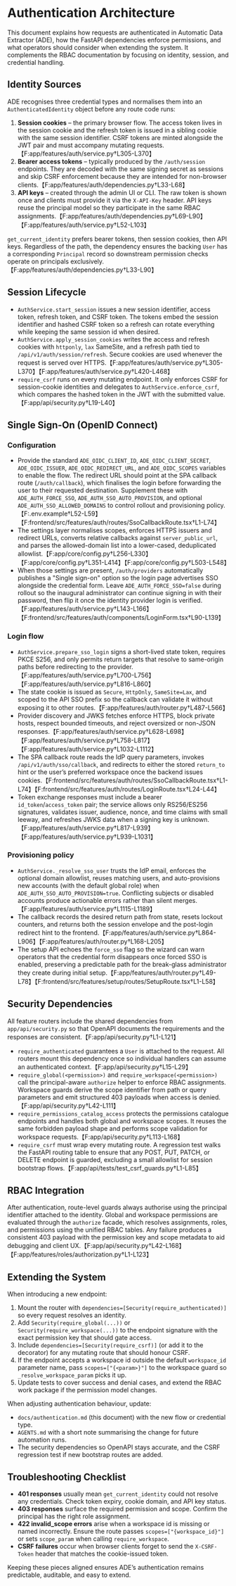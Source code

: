 # Authentication Architecture

This document explains how requests are authenticated in Automatic Data Extractor (ADE), how the FastAPI dependencies enforce
permissions, and what operators should consider when extending the system. It complements the RBAC documentation by focusing on
identity, session, and credential handling.

## Identity Sources

ADE recognises three credential types and normalises them into an `AuthenticatedIdentity` object before any route code runs:

1. **Session cookies** – the primary browser flow. The access token lives in the session cookie and the refresh token is issued in
a sibling cookie with the same session identifier. CSRF tokens are minted alongside the JWT pair and must accompany mutating
requests.【F:app/features/auth/service.py†L305-L370】
2. **Bearer access tokens** – typically produced by the `/auth/session` endpoints. They are decoded with the same signing secret as
sessions and skip CSRF enforcement because they are intended for non-browser clients.【F:app/features/auth/dependencies.py†L33-L68】
3. **API keys** – created through the admin UI or CLI. The raw token is shown once and clients must provide it via the
`X-API-Key` header. API keys reuse the principal model so they participate in the same RBAC assignments.【F:app/features/auth/dependencies.py†L69-L90】【F:app/features/auth/service.py†L52-L103】

`get_current_identity` prefers bearer tokens, then session cookies, then API keys. Regardless of the path, the dependency
ensures the backing `User` has a corresponding `Principal` record so downstream permission checks operate on principals
exclusively.【F:app/features/auth/dependencies.py†L33-L90】

## Session Lifecycle

* `AuthService.start_session` issues a new session identifier, access token, refresh token, and CSRF token. The tokens embed the
session identifier and hashed CSRF token so a refresh can rotate everything while keeping the same session id when desired.
* `AuthService.apply_session_cookies` writes the access and refresh cookies with `httponly`, `lax` SameSite, and a refresh path
tied to `/api/v1/auth/session/refresh`. Secure cookies are used whenever the request is served over HTTPS.【F:app/features/auth/service.py†L305-L370】【F:app/features/auth/service.py†L420-L468】
* `require_csrf` runs on every mutating endpoint. It only enforces CSRF for session-cookie identities and delegates to
`AuthService.enforce_csrf`, which compares the hashed token in the JWT with the submitted value.【F:app/api/security.py†L19-L40】

## Single Sign-On (OpenID Connect)

### Configuration

* Provide the standard `ADE_OIDC_CLIENT_ID`, `ADE_OIDC_CLIENT_SECRET`, `ADE_OIDC_ISSUER`, `ADE_OIDC_REDIRECT_URL`, and `ADE_OIDC_SCOPES` variables to enable the flow. The redirect URL should point at the SPA callback route (`/auth/callback`), which finalises the login before forwarding the user to their requested destination. Supplement these with `ADE_AUTH_FORCE_SSO`, `ADE_AUTH_SSO_AUTO_PROVISION`, and optional `ADE_AUTH_SSO_ALLOWED_DOMAINS` to control rollout and provisioning policy.【F:.env.example†L52-L59】【F:frontend/src/features/auth/routes/SsoCallbackRoute.tsx†L1-L74】
* The settings layer normalises scopes, enforces HTTPS issuers and redirect URLs, converts relative callbacks against `server_public_url`, and parses the allowed-domain list into a lower-cased, deduplicated allowlist.【F:app/core/config.py†L256-L330】【F:app/core/config.py†L351-L414】【F:app/core/config.py†L503-L548】
* When those settings are present, `/auth/providers` automatically publishes a "Single sign-on" option so the login page advertises SSO alongside the credential form. Leave `ADE_AUTH_FORCE_SSO=false` during rollout so the inaugural administrator can continue signing in with their password, then flip it once the identity provider login is verified.【F:app/features/auth/service.py†L143-L166】【F:frontend/src/features/auth/components/LoginForm.tsx†L90-L139】

### Login flow

* `AuthService.prepare_sso_login` signs a short-lived state token, requires PKCE S256, and only permits return targets that resolve to same-origin paths before redirecting to the provider.【F:app/features/auth/service.py†L700-L756】【F:app/features/auth/service.py†L816-L860】
* The state cookie is issued as `Secure`, `HttpOnly`, `SameSite=Lax`, and scoped to the API SSO prefix so the callback can validate it without exposing it to other routes.【F:app/features/auth/router.py†L487-L566】
* Provider discovery and JWKS fetches enforce HTTPS, block private hosts, respect bounded timeouts, and reject oversized or non-JSON responses.【F:app/features/auth/service.py†L628-L698】【F:app/features/auth/service.py†L758-L817】【F:app/features/auth/service.py†L1032-L1112】
* The SPA callback route reads the IdP query parameters, invokes `/api/v1/auth/sso/callback`, and redirects to either the stored `return_to` hint or the user’s preferred workspace once the backend issues cookies.【F:frontend/src/features/auth/routes/SsoCallbackRoute.tsx†L1-L74】【F:frontend/src/features/auth/routes/LoginRoute.tsx†L24-L44】
* Token exchange responses must include a bearer `id_token`/`access_token` pair; the service allows only RS256/ES256 signatures, validates issuer, audience, nonce, and time claims with small leeway, and refreshes JWKS data when a signing key is unknown.【F:app/features/auth/service.py†L817-L939】【F:app/features/auth/service.py†L939-L1031】

### Provisioning policy

* `AuthService._resolve_sso_user` trusts the IdP email, enforces the optional domain allowlist, reuses matching users, and auto-provisions new accounts (with the default global role) when `ADE_AUTH_SSO_AUTO_PROVISION=true`. Conflicting subjects or disabled accounts produce actionable errors rather than silent merges.【F:app/features/auth/service.py†L1115-L1189】
* The callback records the desired return path from state, resets lockout counters, and returns both the session envelope and the post-login redirect hint to the frontend.【F:app/features/auth/service.py†L864-L906】【F:app/features/auth/router.py†L168-L205】
* The setup API echoes the `force_sso` flag so the wizard can warn operators that the credential form disappears once forced SSO is enabled, preserving a predictable path for the break-glass administrator they create during initial setup.【F:app/features/auth/router.py†L49-L78】【F:frontend/src/features/setup/routes/SetupRoute.tsx†L1-L58】

## Security Dependencies

All feature routers include the shared dependencies from `app/api/security.py` so that OpenAPI documents the requirements and
the responses are consistent.【F:app/api/security.py†L1-L121】

* `require_authenticated` guarantees a `User` is attached to the request. All routers mount this dependency once so individual
handlers can assume an authenticated context.【F:app/api/security.py†L15-L29】
* `require_global(<permission>)` and `require_workspace(<permission>)` call the principal-aware `authorize` helper to enforce
RBAC assignments. Workspace guards derive the scope identifier from path or query parameters and emit structured 403 payloads
when access is denied.【F:app/api/security.py†L42-L111】
* `require_permissions_catalog_access` protects the permissions catalogue endpoints and handles both global and workspace
scopes. It reuses the same forbidden payload shape and performs scope validation for workspace requests.【F:app/api/security.py†L113-L168】
* `require_csrf` must wrap every mutating route. A regression test walks the FastAPI routing table to ensure that any POST,
PUT, PATCH, or DELETE endpoint is guarded, excluding a small allowlist for session bootstrap flows.【F:app/api/tests/test_csrf_guards.py†L1-L85】

## RBAC Integration

After authentication, route-level guards always authorise using the principal identifier attached to the identity. Global and
workspace permissions are evaluated through the `authorize` facade, which resolves assignments, roles, and permissions using the
unified RBAC tables. Any failure produces a consistent 403 payload with the permission key and scope metadata to aid debugging
and client UX.【F:app/api/security.py†L42-L168】【F:app/features/roles/authorization.py†L1-L123】

## Extending the System

When introducing a new endpoint:

1. Mount the router with `dependencies=[Security(require_authenticated)]` so every request resolves an identity.
2. Add `Security(require_global(...))` or `Security(require_workspace(...))` to the endpoint signature with the exact permission
key that should gate access.
3. Include `dependencies=[Security(require_csrf)]` (or add it to the decorator) for any mutating route that should honour CSRF.
4. If the endpoint accepts a workspace id outside the default `workspace_id` parameter name, pass `scopes=["{<param>}"]` to the
workspace guard so `_resolve_workspace_param` picks it up.
5. Update tests to cover success and denial cases, and extend the RBAC work package if the permission model changes.

When adjusting authentication behaviour, update:

* `docs/authentication.md` (this document) with the new flow or credential type.
* `AGENTS.md` with a short note summarising the change for future automation runs.
* The security dependencies so OpenAPI stays accurate, and the CSRF regression test if new bootstrap routes are added.

## Troubleshooting Checklist

* **401 responses** usually mean `get_current_identity` could not resolve any credentials. Check token expiry, cookie domain, and
API key status.
* **403 responses** surface the required permission and scope. Confirm the principal has the right role assignment.
* **422 invalid_scope errors** arise when a workspace id is missing or named incorrectly. Ensure the route passes
`scopes=["{workspace_id}"]` or sets `scope_param` when calling `require_workspace`.
* **CSRF failures** occur when browser clients forget to send the `X-CSRF-Token` header that matches the cookie-issued token.

Keeping these pieces aligned ensures ADE’s authentication remains predictable, auditable, and easy to extend.
